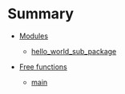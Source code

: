 # Summary

- [Modules](./modules.md)

  - [hello_world_sub_package](./hello_world_sub_package.md)

- [Free functions](./free_functions.md)

  - [main](./hello_world_sub_package-main.md)
